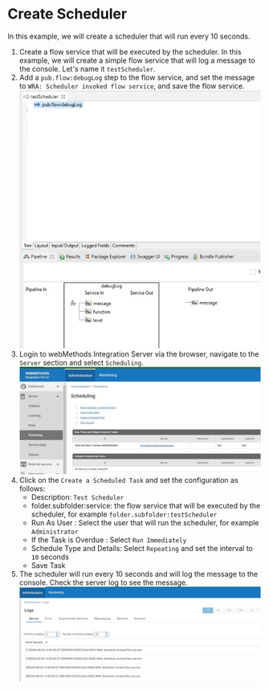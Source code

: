 # Create Scheduler
In this example, we will create a scheduler that will run every 10 seconds.

1. Create a flow service that will be executed by the scheduler. In this example, we will create a simple flow service that will log a message to the console. Let's name it `testScheduler`.
2. Add a `pub.flow:debugLog` step to the flow service, and set the message to `WRA: Scheduler invoked flow service`, and save the flow service.
![](images/1.jpg)
3. Login to webMethods Integration Server via the browser, navigate to the `Server` section and select `Scheduling`.
![](images/2.jpg)
4. Click on the `Create a Scheduled Task` and set the configuration as follows:
   * Description: `Test Scheduler`
   * folder.subfolder:service: the flow service that will be executed by the scheduler, for example `folder.subfolder:testScheduler`
   * Run As User : Select the user that will run the scheduler, for example `Administrator`
   * If the Task is Overdue : Select `Run Immediately`
   * Schedule Type and Details: Select `Repeating` and set the interval to `10` seconds
   * Save Task
5. The scheduler will run every 10 seconds and will log the message to the console. Check the server log to see the message.
![](images/3.jpg)